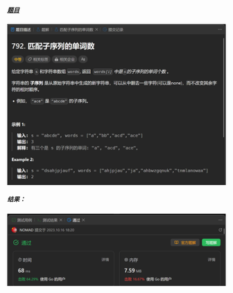 ##### [题目](https://leetcode.cn/problems/number-of-matching-subsequences/description/)
![pic](img.png)
##### 结果：
![pic](result.png)